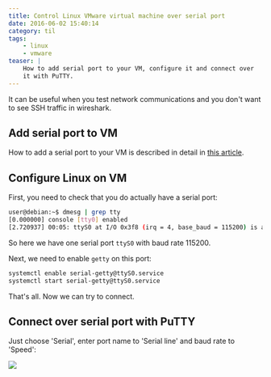 ```yaml
---
title: Control Linux VMware virtual machine over serial port
date: 2016-06-02 15:40:14
category: til
tags:
    - linux
    - vmware
teaser: |
    How to add serial port to your VM, configure it and connect over
    it with PuTTY.
---
```


It can be useful when you test network communications and you don't want
to see SSH traffic in wireshark.

## Add serial port to VM

How to add a serial port to your VM is described in detail in
[this article](https://www.vmware.com/support/ws3/doc/ws32_devices3.html).

## Configure Linux on VM

First, you need to check that you do actually have a serial port:

```sh
user@debian:~$ dmesg | grep tty
[0.000000] console [tty0] enabled
[2.720937] 00:05: ttyS0 at I/O 0x3f8 (irq = 4, base_baud = 115200) is a 16550A
```

So here we have one serial port `ttyS0` with baud rate 115200.

Next, we need to enable `getty` on this port:

```sh
systemctl enable serial-getty@ttyS0.service
systemctl start serial-getty@ttyS0.service
```

That's all. Now we can try to connect.

## Connect over serial port with PuTTY

Just choose 'Serial', enter port name to 'Serial line' and baud rate to 'Speed':

![](vmware-serial-console/putty.png)
